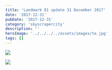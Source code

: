 ```yaml
---
title: 'Landmark 81 update 31 December 2017'
date: '2017-12-31'
pubDate: '2017-12-31'
category: 'skyscrapercity'
description: ''
heroImage: '../../../../assets/images/te.jpg'
tags: []
---
```


![](https://malparty.cluster010.ovh.net/wp-content/uploads/2017/12/img_20171231_072319385924294.jpg)

![](https://malparty.cluster010.ovh.net/wp-content/uploads/2017/12/img_20171231_0723121397374440.jpg)
